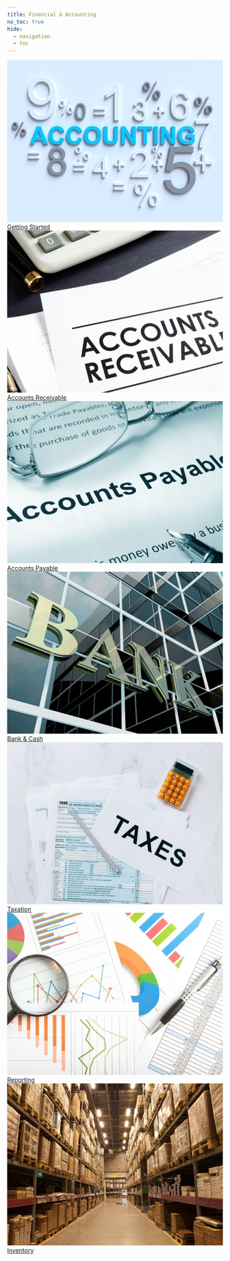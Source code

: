 ```yaml
---
title: Financial & Accounting
no_toc: true
hide:
  - navigation
  - toc
---
```


<section>
<!-- This example requires Tailwind CSS v2.0+ -->
<div class="relative bg-white overflow-hidden">
 <div class="p-7 grid grid-cols-1 sm:grid-cols-1 md:grid-cols-5 lg:grid-cols-5 xl:grid-cols-5 gap-5">
    <a href="01_getting_started" class="rounded overflow-hidden shadow-lg">
      <img class="w-full" src="assets/accounting_finance.jpg" alt="Platform">
      <div class="px-6 py-2">
        <div class="font-regular text-l mb-2" >Getting Started</div>
      </div>
    </a>
    <a href="02_accounts_receivable" class="rounded overflow-hidden shadow-lg">
      <img class="w-full" src="assets/account_receivable.jpg" alt="Forest">
      <div class="px-6 py-2">
        <div class="font-regular text-l mb-2">Accounts Receivable</div>
      </div>
    </a>
    </a>
    <a href="02_accounts_receivable" class="rounded overflow-hidden shadow-lg">
      <img class="w-full" src="assets/account_payable.jpg" alt="Forest">
      <div class="px-6 py-2">
        <div class="font-regular text-l mb-2">Accounts Payable</div>
      </div>
    </a>
    </a>
    <a href="02_accounts_receivable" class="rounded overflow-hidden shadow-lg">
      <img class="w-full" src="assets/bank_cash.jpg" alt="Forest">
      <div class="px-6 py-2">
        <div class="font-regular text-l mb-2">Bank & Cash</div>
      </div>
    </a>
    <a href="02_accounts_receivable" class="rounded overflow-hidden shadow-lg">
      <img class="w-full" src="assets/tax.jpg" alt="Forest">
      <div class="px-6 py-2">
        <div class="font-regular text-l mb-2">Taxation</div>
      </div>
    </a>
    <a href="02_accounts_receivable" class="rounded overflow-hidden shadow-lg">
      <img class="w-full" src="assets/report.jpg" alt="Forest">
      <div class="px-6 py-2">
        <div class="font-regular text-l mb-2">Reporting</div>
      </div>
    </a>
    <a href="10_inventory" class="rounded overflow-hidden shadow-lg">
      <img class="w-full" src="assets/inventory.jpg" alt="Forest">
      <div class="px-6 py-2">
        <div class="font-regular text-l mb-2">Inventory</div>
      </div>
    </a>
</div>
</section>
